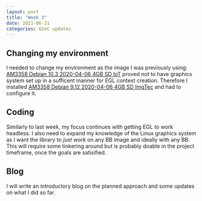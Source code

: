```yaml
---
layout: post
title: "Week 3"
date: 2021-06-21
categories: GSoC updates
---
```


## Changing my environment
I needed to change my environment as the image I was previously using: [AM3358 Debian 10.3 2020-04-06 4GB SD IoT](https://debian.beagleboard.org/images/bone-debian-10.3-iot-armhf-2020-04-06-4gb.img.xz) proved not to have graphics system set up in a sufficent manner for EGL context creation.
Therefore I installed [AM3358 Debian 9.12 2020-04-06 4GB SD ImgTec](https://debian.beagleboard.org/images/bone-debian-9.12-imgtec-armhf-2020-04-06-4gb.img.xz) and had to configure it.

## Coding
Similarly to last week, my focus continues with getting EGL to work headless. I also need to expand my knowledge of the Linux graphics system as I want the library to _just work_ on any BB image and ideally with any BB.
This will require some tinkering around but is probably doable in the project timeframe, once the goals are satisified.

## Blog
I will write an introductory blog on the planned approach and some updates on what I did so far.
